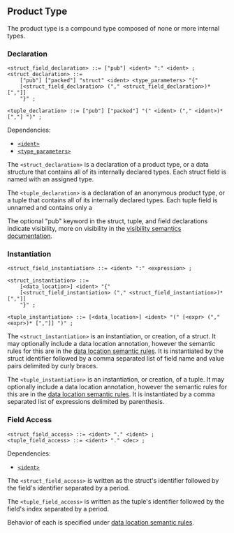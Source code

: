 
## Product Type

The product type is a compound type composed of none or more internal types.

### Declaration

```ebnf
<struct_field_declaration> ::= ["pub"] <ident> ":" <ident> ;
<struct_declaration> ::=
    ["pub"] ["packed"] "struct" <ident> <type_parameters> "{"
    [<struct_field_declaration> ("," <struct_field_declaration>)* [","]]
    "}" ;

<tuple_declaration> ::= ["pub"] ["packed"] "(" <ident> ("," <ident>)* [","] ")" ;
```

Dependencies:

- [`<ident>`](../identifiers.md)
- [`<type_parameters>`](./generics.md)

The `<struct_declaration>` is a declaration of a product type, or a data structure that contains all
of its internally declared types. Each struct field is named with an assigned type.

The `<tuple_declaration>` is a declaration of an anonymous product type, or a tuple that contains
all of its internally declared types. Each tuple field is unnamed and contains only a 

The optional "pub" keyword in the struct, tuple, and field declarations indicate visibility, more on
visibility in the [visibility semantics documentation](../../semantics/visibility.md).

### Instantiation

```ebnf
<struct_field_instantiation> ::= <ident> ":" <expression> ;

<struct_instantiation> ::=
    [<data_location>] <ident> "{"
    [<struct_field_instantiation> ("," <struct_field_instantiation>)* [","]]
    "}" ;

<tuple_instantiation> ::= [<data_location>] <ident> "(" [<expr> ("," <expr>)* [","]] ")" ;
```

The `<struct_instantiation>` is an instantiation, or creation, of a struct. It may optionally
include a data location annotation, however the semantic rules for this are in the
[data location semantic rules](../../semantics/data-locations.md#product-types). It is instantiated
by the struct identifier followed by a comma separated list of field name and value pairs delimited
by curly braces.

The `<tuple_instantiation>` is an instantiation, or creation, of a tuple. It may optionally include
a data location annotation, however the semantic rules for this are in the
[data location semantic rules](../../semantics/data-locations.md#product-types). It is instantiated
by a comma separated list of expressions delimited by parenthesis.

### Field Access

```ebnf
<struct_field_access> ::= <ident> "." <ident> ;
<tuple_field_access> ::= <ident> "." <dec> ;
```

Dependencies:

- [`<ident>`](../identifiers.md)

The `<struct_field_access>` is written as the struct's identifier followed by the field's identifier
separated by a period.

The `<tuple_field_access>` is written as the tuple's identifier followed by the field's index
separated by a period.

Behavior of each is specified under
[data location semantic rules](../../semantics/data-locations.md#product-types).
